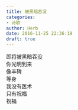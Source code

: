 ```yaml
---  
title: 被黑暗吞没  
categories:  
- 诗歌  
author: Herb  
date: 2016-11-25 22:36:19  
draft: true
---  
```

即将被黑暗吞没  
你光明到来  
像丰碑  
等身  
我没有医术  
只有祝福  
祝福  
